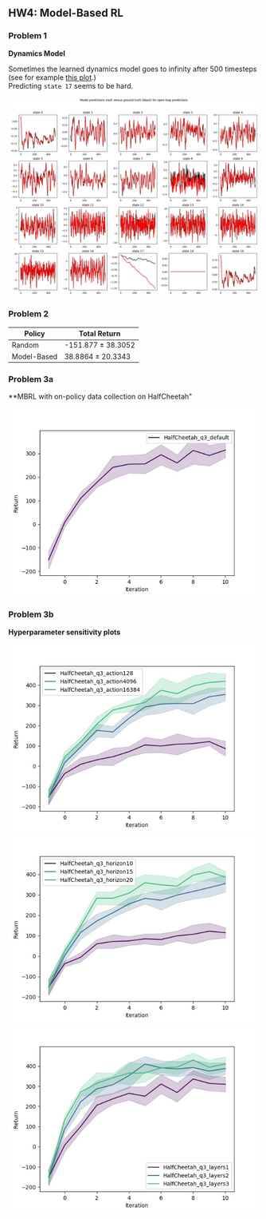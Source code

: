 ## HW4: Model-Based RL

### Problem 1

**Dynamics Model**

Sometimes the learned dynamics model goes to infinity after 500 timesteps (see for example [this plot](plots/q1/prediction_001.jpg).)  
Predicting `state 17` seems to be hard.

![model predictions](plots/q1/prediction_000.jpg)


### Problem 2

| Policy      | Total Return       |
| ----------- | ------------------ |
| Random      | -151.877 ± 38.3052 |
| Model-Based | 38.8864 ± 20.3343  |


### Problem 3a

**MBRL with on-policy data collection on HalfCheetah"

![HalfCheetah q3a](plots/HalfCheetah_q3_default.jpg)


### Problem 3b

**Hyperparameter sensitivity plots**

![HalfCheetah_q3_actions](plots/HalfCheetah_q3_actions.jpg)
![HalfCheetah_q3_mpc_horizon](plots/HalfCheetah_q3_mpc_horizon.jpg)
![HalfCheetah_q3_nn_layers](plots/HalfCheetah_q3_nn_layers.jpg)
